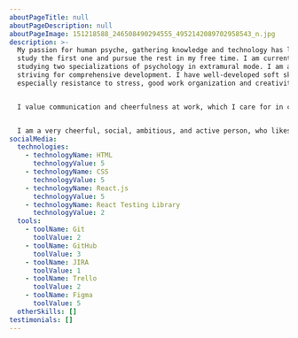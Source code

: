 ```yaml
---
aboutPageTitle: null
aboutPageDescription: null
aboutPageImage: 151218588_246508490294555_4952142089702958543_n.jpg
description: >-
  My passion for human psyche, gathering knowledge and technology has led me to
  study the first one and pursue the rest in my free time. I am currently
  studying two specializations of psychology in extramural mode. I am actively
  striving for comprehensive development. I have well-developed soft skills,
  especially resistance to stress, good work organization and creativity. 


  I value communication and cheerfulness at work, which I care for in contact with others - work ethic is extremely important to me. I value professional communication, try to learn as much as possible from my colleagues and I am happy to share my knowledge with others.


  I am a very cheerful, social, ambitious, and active person, who likes to travel, meet different people, act for the benefit of society and learn new skills.
socialMedia:
  technologies:
    - technologyName: HTML
      technologyValue: 5
    - technologyName: CSS
      technologyValue: 5
    - technologyName: React.js
      technologyValue: 5
    - technologyName: React Testing Library
      technologyValue: 2
  tools:
    - toolName: Git
      toolValue: 2
    - toolName: GitHub
      toolValue: 3
    - toolName: JIRA
      toolValue: 1
    - toolName: Trello
      toolValue: 2
    - toolName: Figma
      toolValue: 5
  otherSkills: []
testimonials: []
---
```

